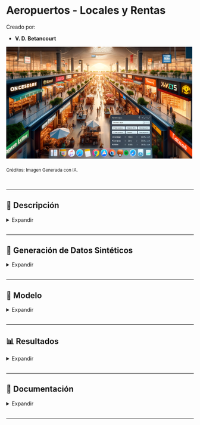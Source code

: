 # Aeropuertos - Locales y Rentas


Creado por:

*  **V. D. Betancourt**


<img src="https://github.com/vbleal/Airports/blob/main/_Aero_Rent/Imag/DE_Aero_Rent.png" width="500" height="300">

<sub>Créditos: Imagen Generada con IA.</sub>
  

<br>

---

## 📃 Descripción


<details>
<summary>Expandir </summary>

<br>


  
</details>





<br>

---
## 🧪 Generación de Datos Sintéticos

<details>
<summary>Expandir </summary>

<br>


  
</details>






<br>

---
## 🧮 Modelo

<details>
<summary>Expandir </summary>

<br>


  
</details>






<br>

---
##  📊 Resultados

<details>
<summary>Expandir </summary>

<br>

* **Clientes Último Mes**

<img src="https://github.com/vbleal/Airports/blob/main/_Aero_Rent/Imag/Clientes_Aeropuerto_Mes.png" width="700" height="500">



<br>
<br>

* **Concentración de Clientes Último Mes**

<img src="https://github.com/vbleal/Airports/blob/main/_Aero_Rent/Imag/Concentración_Clientes.png" width="700" height="500">



<br>
<br>

* **Categorías Último Mes**

<img src="https://github.com/vbleal/Airports/blob/main/_Aero_Rent/Imag/Categorías_Mes.png" width="700" height="500">




<br>
<br>

* **Atrasos de Clientes Último Mes**

<img src="https://github.com/vbleal/Airports/blob/main/_Aero_Rent/Imag/Clientes_Atraso_Mes.png" width="500" height="300">




<br>
<br>

* **Evolución Locales Rentados Vista por Aeropuertos**

<img src="https://github.com/vbleal/Airports/blob/main/_Aero_Rent/Imag/Evolución Locales Rentados Vista por Aeropuertos.png" width="700" height="500">




<br>
<br>

* **Evolución Montos por Rentas por Aeropuertos**

<img src="https://github.com/vbleal/Airports/blob/main/_Aero_Rent/Imag/Evolución Montos por Rentas Vista por Aeropuertos.png" width="700" height="500">

  
</details>








<br>

---
## 💼 Documentación

<details>
<summary>Expandir </summary>

<br>

[Reporte](https://github.com/vbleal/Airports/blob/main/_Aero_Rent/Report/GH_Aeropuertos%20-%20Locales%20y%20Rentas.pdf)
  
</details>


<br>

---





